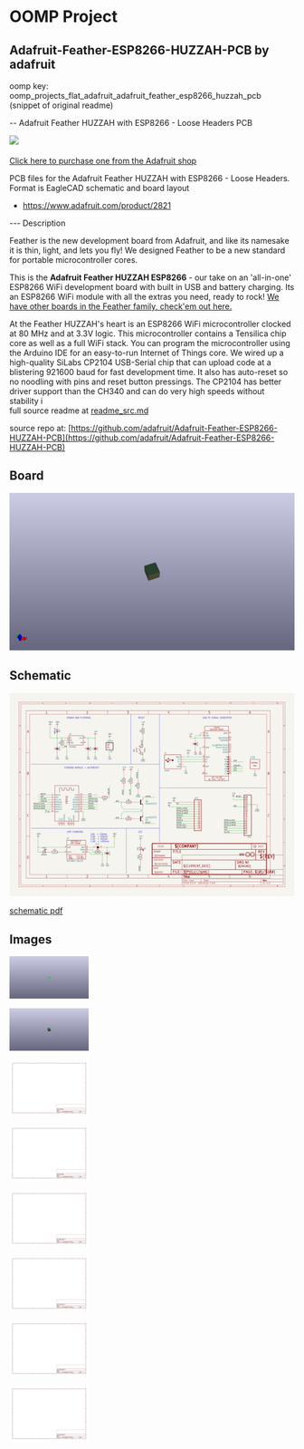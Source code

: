 # OOMP Project  
## Adafruit-Feather-ESP8266-HUZZAH-PCB  by adafruit  
  
oomp key: oomp_projects_flat_adafruit_adafruit_feather_esp8266_huzzah_pcb  
(snippet of original readme)  
  
-- Adafruit Feather HUZZAH with ESP8266 - Loose Headers PCB  
  
<a href="http://www.adafruit.com/products/2821"><img src="assets/2821.jpg?raw=true" width="500px"><br/>  
Click here to purchase one from the Adafruit shop</a>  
  
PCB files for the Adafruit Feather HUZZAH with ESP8266 - Loose Headers. Format is EagleCAD schematic and board layout  
* https://www.adafruit.com/product/2821  
  
--- Description  
  
Feather is the new development board from Adafruit, and like its namesake it is thin, light, and lets you fly! We designed Feather to be a new standard for portable microcontroller cores.  
  
This is the **Adafruit Feather HUZZAH ESP8266** - our take on an 'all-in-one' ESP8266 WiFi development board with built in USB and battery charging. Its an ESP8266 WiFi module with all the extras you need, ready to rock! [We have other boards in the Feather family, check'em out here.](https://www.adafruit.com/feather)  
  
At the Feather HUZZAH's heart is an ESP8266 WiFi microcontroller clocked at 80 MHz and at 3.3V logic. This microcontroller contains a Tensilica chip core as well as a full WiFi stack. You can program the microcontroller using the Arduino IDE for an easy-to-run Internet of Things core. We wired up a high-quality SiLabs CP2104 USB-Serial chip that can upload code at a blistering 921600 baud for fast development time. It also has auto-reset so no noodling with pins and reset button pressings. The CP2104 has better driver support than the CH340 and can do very high speeds without stability i  
  full source readme at [readme_src.md](readme_src.md)  
  
source repo at: [https://github.com/adafruit/Adafruit-Feather-ESP8266-HUZZAH-PCB](https://github.com/adafruit/Adafruit-Feather-ESP8266-HUZZAH-PCB)  
## Board  
  
[![working_3d.png](working_3d_600.png)](working_3d.png)  
## Schematic  
  
[![working_schematic.png](working_schematic_600.png)](working_schematic.png)  
  
[schematic pdf](working_schematic.pdf)  
## Images  
  
[![working_3D_bottom.png](working_3D_bottom_140.png)](working_3D_bottom.png)  
  
[![working_3D_top.png](working_3D_top_140.png)](working_3D_top.png)  
  
[![working_assembly_page_01.png](working_assembly_page_01_140.png)](working_assembly_page_01.png)  
  
[![working_assembly_page_02.png](working_assembly_page_02_140.png)](working_assembly_page_02.png)  
  
[![working_assembly_page_03.png](working_assembly_page_03_140.png)](working_assembly_page_03.png)  
  
[![working_assembly_page_04.png](working_assembly_page_04_140.png)](working_assembly_page_04.png)  
  
[![working_assembly_page_05.png](working_assembly_page_05_140.png)](working_assembly_page_05.png)  
  
[![working_assembly_page_06.png](working_assembly_page_06_140.png)](working_assembly_page_06.png)  
